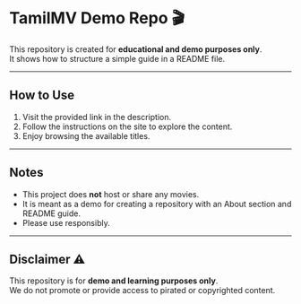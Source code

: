 # TamilMV Demo Repo 🎬

This repository is created for **educational and demo purposes only**.  
It shows how to structure a simple guide in a README file.

---

## How to Use

1. Visit the provided link in the description.  
2. Follow the instructions on the site to explore the content.  
3. Enjoy browsing the available titles.

---

## Notes
- This project does **not** host or share any movies.  
- It is meant as a demo for creating a repository with an About section and README guide.  
- Please use responsibly.

---

## Disclaimer ⚠️
This repository is for **demo and learning purposes only**.  
We do not promote or provide access to pirated or copyrighted content.
